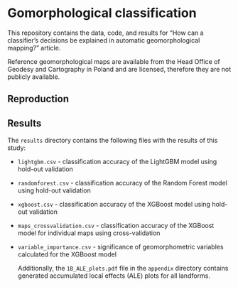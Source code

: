 # Gomorphological classification

This repository contains the data, code, and results for “How can a classifier’s decisions be explained in automatic geomorphological mapping?” article.

Reference geomorphological maps are available from the Head Office of Geodesy and Cartography in Poland and are licensed, therefore they are not publicly available.

## Reproduction

## Results

The `results` directory contains the following files with the results of this study:

- `lightgbm.csv` - classification accuracy of the LightGBM model using hold-out validation
- `randomforest.csv` - classification accuracy of the Random Forest model using hold-out validation
- `xgboost.csv` - classification accuracy of the XGBoost model using hold-out validation
- `maps_crossvalidation.csv` - classification accuracy of the XGBoost model for individual maps using cross-validation
- `variable_importance.csv` - significance of geomorphometric variables calculated for the XGBoost model

  Additionally, the `1B_ALE_plots.pdf` file in the `appendix` directory contains generated accumulated local effects (ALE) plots for all landforms.
